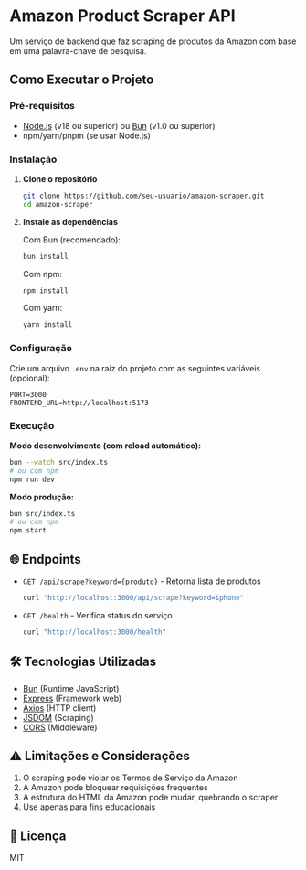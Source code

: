 #  Amazon Product Scraper API

Um serviço de backend que faz scraping de produtos da Amazon com base em uma palavra-chave de pesquisa.

##  Como Executar o Projeto

### Pré-requisitos
- [Node.js](https://nodejs.org/) (v18 ou superior) ou [Bun](https://bun.sh/) (v1.0 ou superior)
- npm/yarn/pnpm (se usar Node.js)

### Instalação

1. **Clone o repositório**
   ```bash
   git clone https://github.com/seu-usuario/amazon-scraper.git
   cd amazon-scraper
   ```

2. **Instale as dependências**

   Com Bun (recomendado):
   ```bash
   bun install
   ```

   Com npm:
   ```bash
   npm install
   ```

   Com yarn:
   ```bash
   yarn install
   ```

### Configuração

Crie um arquivo `.env` na raiz do projeto com as seguintes variáveis (opcional):

```env
PORT=3000
FRONTEND_URL=http://localhost:5173
```

### Execução

**Modo desenvolvimento (com reload automático):**
```bash
bun --watch src/index.ts
# ou com npm
npm run dev
```

**Modo produção:**
```bash
bun src/index.ts
# ou com npm
npm start
```

## 🌐 Endpoints

- `GET /api/scrape?keyword={produto}` - Retorna lista de produtos
  ```bash
  curl "http://localhost:3000/api/scrape?keyword=iphone"
  ```

- `GET /health` - Verifica status do serviço
  ```bash
  curl "http://localhost:3000/health"
  ```

## 🛠️ Tecnologias Utilizadas

- [Bun](https://bun.sh/) (Runtime JavaScript)
- [Express](https://expressjs.com/) (Framework web)
- [Axios](https://axios-http.com/) (HTTP client)
- [JSDOM](https://github.com/jsdom/jsdom) (Scraping)
- [CORS](https://github.com/expressjs/cors) (Middleware)

## ⚠️ Limitações e Considerações

1. O scraping pode violar os Termos de Serviço da Amazon
2. A Amazon pode bloquear requisições frequentes
3. A estrutura do HTML da Amazon pode mudar, quebrando o scraper
4. Use apenas para fins educacionais

## 📄 Licença

MIT